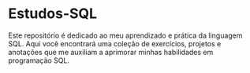 # Estudos-SQL
Este repositório é dedicado ao meu aprendizado e prática da linguagem SQL. Aqui você encontrará uma coleção de exercícios, projetos e anotações que me auxiliam a aprimorar minhas habilidades em programação SQL.
